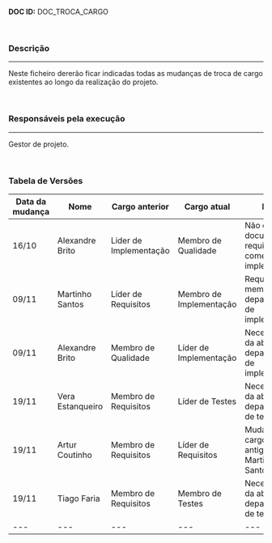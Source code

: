 ﻿


**DOC ID:** DOC_TROCA_CARGO

</br>

### **Descrição**

---

Neste ficheiro dererão ficar indicadas todas as mudanças de troca de cargo existentes ao longo da realização do projeto.

</br>

### **Responsáveis pela execução**

---

Gestor de projeto.

</br>

### **Tabela de Versões**

| Data da mudança | Nome | Cargo anterior | Cargo atual | Razão
|---|---|---|---|---|
| 16/10 | Alexandre Brito | Lider de Implementação | Membro de Qualidade | Não existe documento de requisitos para começar a implementação |
| 09/11 | Martinho Santos | Líder de Requisitos | Membro de Implementação | Requisição de membros no departamento de implementação |
| 09/11 | Alexandre Brito | Membro de Qualidade | Líder de Implementação | Necessidade da abertura do departamento de implementação |
| 19/11 | Vera Estanqueiro | Membro de Requisitos | Líder de Testes | Necessidade da abertura do departamento de testes | 
| 19/11 | Artur Coutinho | Membro de Requisitos | Líder de Requisitos | Mudança de cargo do antigo líder, Martinho Santos |
| 19/11 | Tiago Faria | Membro de Requisitos | Membro de Testes | Necessidade da abertura do departamento de testes |
|---|---|---|---|---|
</br>
